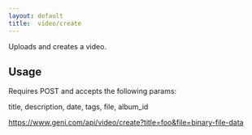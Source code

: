 ```yaml
---
layout: default
title:  video/create
---
```


Uploads and creates a video.

## Usage

Requires POST and accepts the following params:

title, description, date, tags, file, album_id

https://www.geni.com/api/video/create?title=foo&file=binary-file-data
